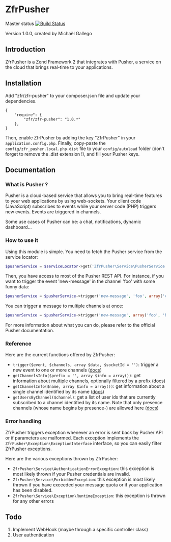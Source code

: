 ZfrPusher
=========

Master status [![Build Status](https://travis-ci.org/zf-fr/ZfrPusher.png?branch=master)](https://travis-ci.org/zf-fr/ZfrPusher)

Version 1.0.0, created by Michaël Gallego

Introduction
------------

ZfrPusher is a Zend Framework 2 that integrates with Pusher, a service on the cloud that brings real-time to your applications.

Installation
------------

Add "zfr/zfr-pusher" to your composer.json file and update your dependencies.

```
{
    "require": {
        "zfr/zfr-pusher": "1.0.*"
    },
}
```

Then, enable ZfrPusher by adding the key "ZfrPusher" in your `application.config.php`. Finally, copy-paste the
`config/zfr_pusher.local.php.dist` file to your `config/autoload` folder (don't forget to remove the .dist extension !),
and fill your Pusher keys.

Documentation
-------------

### What is Pusher ?

Pusher is a cloud-based service that allows you to bring real-time features to your web applications by using
web-sockets. Your client code (JavaScript) subscribes to events while your server code (PHP) triggers new events.
Events are triggered in channels.

Some use cases of Pusher can be: a chat, notifications, dynamic dashboard...

### How to use it

Using this module is simple. You need to fetch the Pusher service from the service locator:

```php
$pusherService = $serviceLocator->get('ZfrPusher\Service\PusherService');
```

Then, you have access to most of the Pusher REST API. For instance, if you want to trigger the event 'new-message'
in the channel 'foo' with some funny data:

```php
$pusherService = $pusherService->trigger('new-message', 'foo', array('content' => 'Lol catz'));
```

You can trigger a message to multiple channels at once:

```php
$pusherService = $pusherService->trigger('new-message', array('foo', 'bar'), array('content' => 'Lol catz'));
```

For more information about what you can do, please refer to the official Pusher documentation.

### Reference

Here are the current functions offered by ZfrPusher:

* `trigger($event, $channels, array $data, $socketId = '')`: trigger a new event to one or more channels ([docs](http://pusher.com/docs/rest_api#method-post-event))
* `getChannelsInfo($prefix = '', array $info = array())`: get information about multiple channels, optionally filtered by a prefix ([docs](http://pusher.com/docs/rest_api#method-get-channels))
* `getChannelInfo($name, array $info = array())`: get information about a single channel identified by its name ([docs](http://pusher.com/docs/rest_api#method-get-channel))
* `getUsersByChannel($channel)`: get a list of user ids that are currently subscribed to a channel identified by its name. Note that only presence channels (whose name begins by presence-) are allowed here ([docs](http://pusher.com/docs/rest_api#method-get-users))

### Error handling

ZfrPusher triggers exception whenever an error is sent back by Pusher API or if parameters are malformed. Each
exception implements the `ZfrPusher\Exception\ExceptionInterface` interface, so you can easily filter ZfrPusher
exceptions.

Here are the various exceptions thrown by ZfrPusher:

* `ZfrPusher\Service\AuthenticationErrorException`: this exception is most likely thrown if your Pusher credentials are invalid.
* `ZfrPusher\Service\ForbiddenException`: this exception is most likely thrown if you have exceeded your message quota or if your application has been disabled.
* `ZfrPusher\Service\Exception\RuntimeException`: this exception is thrown for any other errors


Todo
----

1. Implement WebHook (maybe through a specific controller class)
2. User authentication
